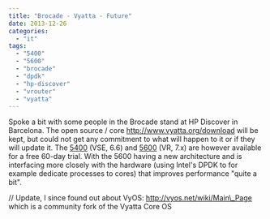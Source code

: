 ```yaml
---
title: "Brocade - Vyatta - Future"
date: 2013-12-26
categories: 
  - "it"
tags: 
  - "5400"
  - "5600"
  - "brocade"
  - "dpdk"
  - "hp-discover"
  - "vrouter"
  - "vyatta"
---
```


Spoke a bit with some people in the Brocade stand at HP Discover in Barcelona. The open source / core http://www.vyatta.org/download will be kept, but could not get any commitment to what will happen to it or if they will update it. The [5400](http://www.brocade.com/products/all/network-functions-virtualization/product-details/5400-vrouter/index.page "on brocade.com") (VSE, 6.6) and [5600](http://www.brocade.com/products/all/network-functions-virtualization/product-details/5600-vrouter/index.page "on brocade.com") (VR, 7.x) are however available for a free 60-day trial. With the 5600 having a new architecture and is interfacing more closely with the hardware (using Intel's DPDK to for example dedicate processes to cores) that improves performance "quite a bit".

// Update, I since found out about VyOS: http://vyos.net/wiki/Main\_Page which is a community fork of the Vyatta Core OS
